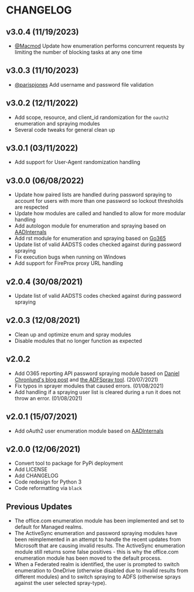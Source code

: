 # CHANGELOG

## v3.0.4 (11/19/2023)
- [@Macmod](https://github.com/Macmod) Update how enumeration performs concurrent requests by limiting the number of blocking tasks at any one time

## v3.0.3 (11/10/2023)
- [@parispjones](https://github.com/parispjones) Add username and password file validation

## v3.0.2 (12/11/2022)
- Add scope, resource, and client_id randomization for the `oauth2` enumeration and spraying modules
- Several code tweaks for general clean up

## v3.0.1 (03/11/2022)
- Add support for User-Agent randomization handling

## v3.0.0 (06/08/2022)
- Update how paired lists are handled during password spraying to account for users with more than one password so lockout thresholds are respected
- Update how modules are called and handled to allow for more modular handling
- Add autologon module for enumeration and spraying based on [AADInternals](https://github.com/Gerenios/AADInternals)
- Add rst module for enumeration and spraying based on [Go365](https://github.com/optiv/Go365)
- Update list of valid AADSTS codes checked against during password spraying
- Fix execution bugs when running on Windows
- Add support for FireProx proxy URL handling

## v2.0.4 (30/08/2021)
- Update list of valid AADSTS codes checked against during password spraying

## v2.0.3 (12/08/2021)
- Clean up and optimize enum and spray modules
- Disable modules that no longer function as expected

## v2.0.2
- Add O365 reporting API password spraying module based on [Daniel Chronlund's blog post](https://danielchronlund.com/2020/03/17/azure-ad-password-spray-attacks-with-powershell-and-how-to-defend-your-tenant/) and [the ADFSpray tool](https://github.com/xFreed0m/ADFSpray). (20/07/2021)
- Fix typos in sprayer modules that caused errors. (01/08/2021)
- Add handling if a spraying user list is cleared during a run it does not throw an error. (01/08/2021)

## v2.0.1 (15/07/2021)
- Add oAuth2 user enumeration module based on [AADInternals](https://github.com/Gerenios/AADInternals)

## v2.0.0 (12/06/2021)
- Convert tool to package for PyPi deployment
- Add LICENSE
- Add CHANGELOG
- Code redesign for Python 3
- Code reformatting via `black`

## Previous Updates
- The office.com enumeration module has been implemented and set to default for Managed realms.
- The ActiveSync enumeration and password spraying modules have been reimplemented in an attempt to handle the recent updates from Microsoft that are causing invalid results. The ActiveSync enumeration module still returns some false positives - this is why the office.com enumeration module has been moved to the default process.
- When a Federated realm is identified, the user is prompted to switch enumeration to OneDrive (otherwise disabled due to invalid results from different modules) and to switch spraying to ADFS (otherwise sprays against the user selected spray-type).